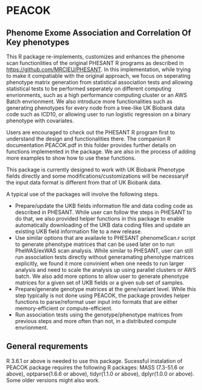 # PEACOK
## Phenome Exome Association and Correlation Of Key phenotypes

This R package  re-implements, customizes and enhances the phenome scan functionlities of the original PHESANT R programs as described in https://github.com/MRCIEU/PHESANT. In this implementation, while trying to make it compatiable with the original approach, we focus on seperating phenotype matrix generation from statistical association tests and allowing statistical tests to be performed seperately on different computing envrionments, such as a high performance computing cluster or an AWS Batch envrionment. We also introduce more functionalities such as generating phenotypes for every node from a tree-like UK Biobank data code such as ICD10, or allowing user to run logistic regression on a binary phenotype with covariates.

Users are encouraged to check out the PHESANT R program first to understand the design and functionalities there. The companion R documentation PEACOK.pdf in this folder provides further details on functions implemented in the package.  We are also in the process of adding more examples to show how to use these functions.

This package is currently designed to work with UK Biobank Phenotype fields directly and some modifications/customizations will be necessaryif the input data format is different from that of UK Biobank data.

A typical use of the packages will involve the following steps.
* Prepare/update the UKB fields information file and data coding code as described in PHESANT. While user can follow the steps in PHESANT to do that, we also provided helper functions in this package to enable automatically downloading of the UKB data coding files and update an existing UKB field information file to a new release.
* Use similar options that are availavle to PHESANT phenomeScan.r script to generate phenotype matrices that can be used later on to run PheWAS/exWAS scan analysis. While similar to PHESANT, user can still run association tests directly without generamating phenotype matrices explicitly, we found it more convinient when one needs to run larger analysis and need to scale the analysis up using parallel clusters or AWS batch. We also add more options to allow user to generate phenotype matrices for a given set of UKB fields or a given sub set of samples. 
* Prepare/generate genotype matrices at the gene/variant level. While this step typically is not done using PEACOK, the package provides helper functions to parse/reformat user input into formats that are either memory-efficient or compute-efficient.
* Run association tests using the genotype/phenotype matrices from previous steps and more often than not, in a distributed compute envrionment. 


## General requrements

R 3.6.1 or above is needed to use this package. Sucessful instalation of PEACOK package requires the following R packages: MASS (7.3-51.6 or above), optparse(1.6.6 or above), tidyr(1.1.0 or above), dplyr(1.0.0 or above). Some older versions might also work. 




